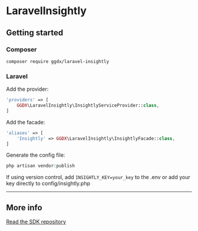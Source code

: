 # LaravelInsightly
## Getting started
### Composer
`composer require ggdx/laravel-insightly`

### Laravel
Add the provider:
```php
'providers' => [
    GGDX\LaravelInsightly\InsightlyServiceProvider::class,
]
```
Add the facade:
```php
'aliases' => [
    'Insightly' => GGDX\LaravelInsightly\InsightlyFacade::class,
]
```
Generate the config file:
```php
php artisan vendor:publish
```
If using version control, add `INSIGHTLY_KEY=your_key` to the .env or add your key directly to config/insightly.php
***
## More info
[Read the SDK repository](https://github.com/ggdx/php-insightly)
